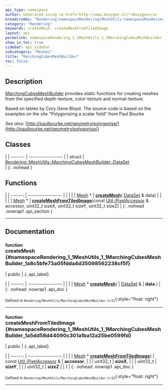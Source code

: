 ```yaml
---
api_type: namespace
author: Generated using <a href="http://www.doxygen.nl/">Doxygen</a>
breadcrumbs: "Rendering:namespaceRendering|MeshUtils:namespaceRendering_1_1MeshUtils"
category: "Rendering"
keywords: createMesh, createMeshFromTiledImage
layout: api
permalink: namespaceRendering_1_1MeshUtils_1_1MarchingCubesMeshBuilder
show_in_toc: true
sidebar: api_sidebar
subcategory: "Meshes"
title: "MarchingCubesMeshBuilder"
toc: false
---
```


## Description



 [MarchingCubesMeshBuilder](namespaceRendering_1_1MeshUtils_1_1MarchingCubesMeshBuilder) provides static functions for creating meshes from the specified depth-texture, color-texture and normal-texture.

Based on tables by Cory Gene Bloyd. The source code is based on the examples on the site "Polygonising a scalar field" from Paul Bourke

*See also*: [http://paulbourke.net/geometry/polygonise/](http://paulbourke.net/geometry/polygonise/)





## Classes

|
| ------- | ----------------- |
| struct | [Rendering::MeshUtils::MarchingCubesMeshBuilder::DataSet](structRendering_1_1MeshUtils_1_1MarchingCubesMeshBuilder_1_1DataSet) <br/>  |
{: .nohead }


## Functions

|
| ------: | ----------------- |
|  | |
| [Mesh](classRendering_1_1Mesh) * | **[createMesh](#namespaceRendering_1_1MeshUtils_1_1MarchingCubesMeshBuilder_1a8c5bfe73a05fdda4d35098562238cf5f)**( [DataSet](structRendering_1_1MeshUtils_1_1MarchingCubesMeshBuilder_1_1DataSet) & data) |
|  | |
| [Mesh](classRendering_1_1Mesh) * | **[createMeshFromTiledImage](#namespaceRendering_1_1MeshUtils_1_1MarchingCubesMeshBuilder_1a5dd58d44090c301a1ba12a25be0599fd)**(const [Util::PixelAccessor](classUtil_1_1PixelAccessor) & accessor, uint32_t sizeX, uint32_t sizeY, uint32_t sizeZ) |
{: .nohead .nowrap1 .api_section }


-------------------------------------------------------------------

## Documentation

### <small>function</small><br/> createMesh {#namespaceRendering_1_1MeshUtils_1_1MarchingCubesMeshBuilder_1a8c5bfe73a05fdda4d35098562238cf5f}

| public |
{:.api_label}

|
| ------: | ----------------- |
|  |
| [Mesh](classRendering_1_1Mesh) * **[createMesh](#namespaceRendering_1_1MeshUtils_1_1MarchingCubesMeshBuilder_1a8c5bfe73a05fdda4d35098562238cf5f)**( |  [DataSet](structRendering_1_1MeshUtils_1_1MarchingCubesMeshBuilder_1_1DataSet) & | **data** ) |
{: .nohead .nowrap1 .api_doc }





<sub>Defined in `Rendering/MeshUtils/MarchingCubesMeshBuilder.h:51`</sub>{:style="float: right"}

-------------------------------------------------------------------

### <small>function</small><br/> createMeshFromTiledImage {#namespaceRendering_1_1MeshUtils_1_1MarchingCubesMeshBuilder_1a5dd58d44090c301a1ba12a25be0599fd}

| public |
{:.api_label}

|
| ------: | ----------------- |
|  |
| [Mesh](classRendering_1_1Mesh) * **[createMeshFromTiledImage](#namespaceRendering_1_1MeshUtils_1_1MarchingCubesMeshBuilder_1a5dd58d44090c301a1ba12a25be0599fd)**( | const [Util::PixelAccessor](classUtil_1_1PixelAccessor) & | **accessor**, |
| | uint32_t | **sizeX**, |
| | uint32_t | **sizeY**, |
| | uint32_t | **sizeZ** |
|   ) |
{: .nohead .nowrap1 .api_doc }





<sub>Defined in `Rendering/MeshUtils/MarchingCubesMeshBuilder.h:52`</sub>{:style="float: right"}

-------------------------------------------------------------------

